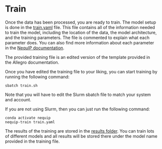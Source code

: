 # Train
Once the data has been processed, you are ready to train. The model setup is done in the [train.yaml](./train.yaml) file. This file contains all of the information needed to train the model, including the location of the data, the model architecture, and the training parameters. The file is commented to explain what each parameter does. You can also find more information about each parameter in the [NequIP documentation](https://nequip.readthedocs.io/en/latest/).

The provided training file is an edited version of the template provided in the Allegro documentation.

Once you have edited the training file to your liking, you can start training by running the following command:
```
sbatch train.sh
```
Note that you will have to edit the Slurm sbatch file to match your system and account.

If you are not using Slurm, then you can just run the following command:
```
conda activate nequip
nequip-train train.yaml
```

The results of the training are stored in the [results folder](../results/). You can train lots of different models and all results will be stored there under the model name provided in the training file.